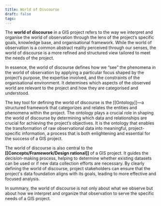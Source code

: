 ```yaml
---
title: World of Discourse
draft: false
tags:
---
```

The **world of discourse** in a GIS project refers to the way we interpret and organise the world of observation through the lens of the project’s specific goals, knowledge base, and organisational framework. While the world of observation is a common abstract reality perceived through our senses, the world of discourse is a more refined and structured view tailored to meet the needs of the project.

In essence, the world of discourse defines how we “see” the phenomena in the world of observation by applying a particular focus shaped by the project’s purpose, the expertise involved, and the constraints of the organisational environment. It determines which aspects of the observed world are relevant to the project and how they are categorised and understood.
  
The key tool for defining the world of discourse is the [[Ontology]]—a structured framework that categorizes and relates the entities and phenomena within the project. The ontology plays a crucial role in shaping the world of discourse by determining which data and relationships are crucial for achieving the project’s objectives. It is the ontology that enables the transformation of raw observational data into meaningful, project-specific information, a process that is both enlightening and essential for the success of a GIS project.

The world of discourse is also central to the **[[Concepts/Framework/Design rational]]** of a GIS project. It guides the decision-making process, helping to determine whether existing datasets can be used or if new data collection efforts are necessary. By clearly defining the world of discourse, project stakeholders can ensure that the project's data foundation aligns with its goals, leading to more effective and focused analysis.


In summary, the world of discourse is not only about what we observe but about how we interpret and organize that observation to serve the specific needs of a GIS project. 
